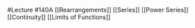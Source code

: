 #Lecture #140A
[[Rearrangements]]
[[Series]]
[[Power Series]]
[[Continuity]]
[[Limits of Functions]]
